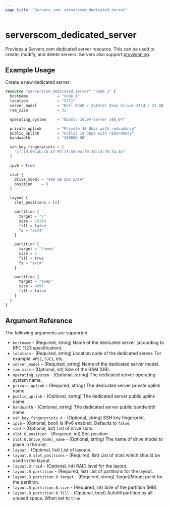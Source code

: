 ```yaml
---
page_title: "Servers.com: serverscom_dedicated_server"
---
```


# serverscom_dedicated_server

Provides a Servers.com dedicated server resource. This can be used to create, modify, and delete servers. Servers also support [provisioning](https://www.terraform.io/docs/provisioners/index.html).

## Example Usage

Create a new dedicated server:

``` terraform
resource "serverscom_dedicated_server" "node_1" {
  hostname             = "node-1"
  location             = "SJC1"
  server_model         = "Dell R440 / 2xIntel Xeon Silver-4114 / 32 GB RAM / 1x480 GB SSD"
  ram_size             = 32

  operating_system     = "Ubuntu 16.04-server x86_64"

  private_uplink       = "Private 10 Gbps with redundancy"
  public_uplink        = "Public 10 Gbps with redundancy"
  bandwidth            = "200000 GB"

  ssh_key_fingerprints = [
    "cf:1d:09:ab:cb:47:97:3f:50:9a:f0:34:14:78:fa:1b"
  ]

  ipv6 = true

  slot {
    drive_model = "480 GB SSD SATA"
    position    = 0
  }

  layout {
    slot_positions = [0]

    partition {
      target = "/"
      size = 10240
      fill = false
      fs = "ext4"
    }

    partition {
      target = "/home"
      size = 1
      fill = true
      fs = "ext4"
    }

    partition {
      target = "swap"
      size = 4096
      fill = false
    }
  }
}
```

## Argument Reference

The following arguments are supported:

- `hostname` - (Required, string) Name of the dedicated server (according to RFC 1123 specification).
- `location` - (Required, string) Location code of the dedicated server. For example: `AMS1`, `SJC1`, etc.
- `server_model` - (Required, string) Name of the dedicated server model.
- `ram_size` - (Optional, int) Size of the RAM (GB).
- `operating_system` - (Optional, string) The dedicated server operating system name.
- `private_uplink` - (Required, string) The dedicated server private uplink name.
- `public_uplink` - (Optional, string) The dedicated server public uplink name.
- `bandwidth` - (Optional, string) The dedicated server public bandwidth name.
- `ssh_key_fingerprints.0` - (Optional, string) SSH key fingerprint.
- `ipv6` - (Optional, bool) Is IPv6 enabled. Defaults to `false`.
- `slot` - (Optional, list) List of drive slots.
- `slot.0.position` - (Required, int) Slot position.
- `slot.0.drive_model_name` - (Optional, string) The name of drive model to place in the slot.
- `layout` - (Optional, list) List of layouts.
- `layout.0.slot_positions` - (Required, list) List of slots which should be used in the layout.
- `layout.0.raid` - (Optional, int) RAID level for the layout.
- `layout.0.partition` - (Required, list) List of partitions for the layout.
- `layout.0.partition.0.target` - (Required, string) Target/Mount point for the partition.
- `layout.0.partition.0.size` - (Required, int) Size of the partition (MB).
- `layout.0.partition.0.fill` - (Optional, bool) Autofill partition by all unused space. When set to `true`
